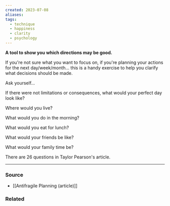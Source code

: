 ```yaml
---
created: 2023-07-08
aliases: 
tags:
  - technique
  - happiness
  - clarity
  - psychology
---
```

**A tool to show you which directions may be good.**

If you're not sure what you want to focus on, if you're planning your actions for the next day/week/month... this is a handy exercise to help you clarify what decisions should be made.

Ask yourself...

If there were not limitations or consequences, what would your perfect day look like?

Where would you live?

What would you do in the morning?

What would you eat for lunch?

What would your friends be like?

What would your family time be?

There are 26 questions in Taylor Pearson's article.

****
### Source
- [[Antifragile Planning (article)]]

### Related